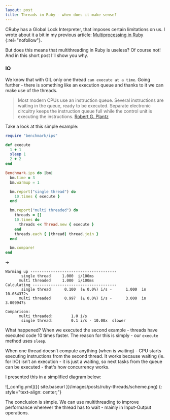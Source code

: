 ```yaml
---
layout: post
title: Threads in Ruby - when does it make sense?
---
```


CRuby has a Global Lock Interpreter, that imposes certain limitations on us. I wrote about it a bit in my previous article: [Multiprocessing in Ruby ](https://naturaily.com/blog/multiprocessing-in-ruby){:rel="nofollow"}.

But does this means that multithreading in Ruby is useless? Of course not! And in this short post I’ll show you why.

### IO

We know that with GIL only one thread `can execute at a time`. Going further - there is something like an execution queue and thanks to it we can make use of the threads.

> Most modern CPUs use an instruction queue. Several instructions are waiting in the queue, ready to be executed. Separate electronic circuitry keeps the instruction queue full while the control unit is executing the instructions. [Robert G. Plantz](https://bob.cs.sonoma.edu/IntroCompOrg-RPi/sec-progexec.html)

Take a look at this simple example:

```ruby
require "benchmark/ips"

def execute
  1 + 1
  sleep 1
  2 + 2
end

Benchmark.ips do |bm|
  bm.time = 3
  bm.warmup = 1

  bm.report("single thread") do
    10.times { execute }
  end

  bm.report("multi threaded") do
    threads = []
    10.times do
      threads << Thread.new { execute }
    end
    threads.each { |thread| thread.join }
  end

  bm.compare!
end
```

➜ 
```
Warming up --------------------------------------
       single thread     1.000  i/100ms
      multi threaded     1.000  i/100ms
Calculating -------------------------------------
       single thread      0.100  (± 0.0%) i/s -      1.000  in  10.034372s
      multi threaded      0.997  (± 0.0%) i/s -      3.000  in   3.009947s

Comparison:
      multi threaded:        1.0 i/s
       single thread:        0.1 i/s - 10.00x  slower
```


What happened? When we executed the second example - threads have executed code 10 times faster. The reason for this is simply - our `execute` method uses `sleep`.

When one thread doesn’t compute anything (when is waiting) - CPU starts executing instructions from the second thread. It works because waiting (ie. for I/O) isn’t an execution - it is just a waiting, so next tasks from the queue can be executed - that's how concurrency works. 

I presented this in a simplified diagram below:

![_config.yml]({{ site.baseurl }}/images/posts/ruby-threads/scheme.png)
{: style="text-align: center;"}

The conclusion is simple. We can use multithreading to improve performance wherever the thread has to wait - mainly in Input-Output operations.

